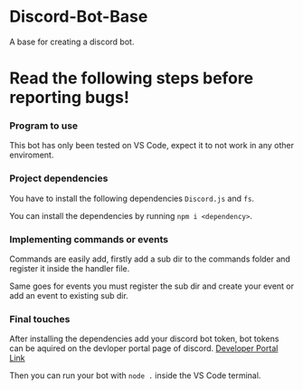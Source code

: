 # Discord-Bot-Base
 A base for creating a discord bot.
 
# Read the following steps before reporting bugs!
### Program to use
This bot has only been tested on VS Code, expect it to not work in any other enviroment.

### Project dependencies
You have to install the following dependencies `Discord.js` and `fs`. 

You can install the dependencies by running `npm i <dependency>`.

### Implementing commands or events
Commands are easily add, firstly add a sub dir to the commands folder and register it inside the handler file.

Same goes for events you must register the sub dir and create your event or add an event to existing sub dir.

### Final touches
After installing the dependencies add your discord bot token, bot tokens can be aquired on the devloper portal page of discord.
[Developer Portal Link](https://discord.com/developers/applications)

Then you can run your bot with `node .` inside the VS Code terminal.
